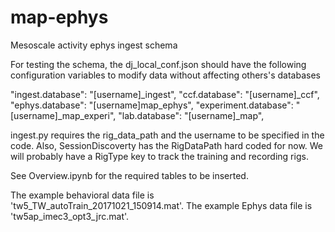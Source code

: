 # map-ephys
Mesoscale activity ephys ingest schema

For testing the schema, the dj_local_conf.json should have the following configuration variables to modify data without affecting  others's databases

"ingest.database": "[username]_ingest",
"ccf.database": "[username]_ccf",
"ephys.database": "[username]map_ephys",
"experiment.database": "[username]_map_experi",
"lab.database": "[username]_map",

ingest.py requires the rig_data_path and the username to be specified in the code. Also, SessionDiscoverty has the RigDataPath hard coded for now. We will probably have a RigType key to track the training and recording rigs.

See Overview.ipynb for the required tables to be inserted.

The example behavioral data file is 'tw5_TW_autoTrain_20171021_150914.mat'.
The example Ephys data file is 'tw5ap_imec3_opt3_jrc.mat'.
